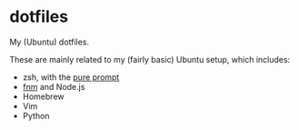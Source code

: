 # dotfiles

My (Ubuntu) dotfiles.

These are mainly related to my (fairly basic) Ubuntu setup, which includes:

- zsh, with the [pure prompt](https://github.com/sindresorhus/pure)
- [fnm](https://github.com/Schniz/fnm) and Node.js
- Homebrew
- Vim
- Python

